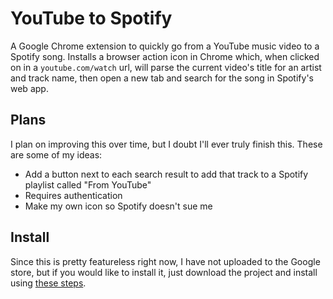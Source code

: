 # YouTube to Spotify

A Google Chrome extension to quickly go from a YouTube music video to a Spotify song. Installs a browser action icon in Chrome which, when clicked on in a `youtube.com/watch` url, will parse the current video's title for an artist and track name, then open a new tab and search for the song in Spotify's web app.

## Plans

I plan on improving this over time, but I doubt I'll ever truly finish this. These are some of my ideas:
 - Add a button next to each search result to add that track to a Spotify playlist called "From YouTube"
  - Requires authentication
 - Make my own icon so Spotify doesn't sue me

## Install

Since this is pretty featureless right now, I have not uploaded to the Google store, but if you would like to install it, just download the project and install using [these steps](https://developer.chrome.com/extensions/getstarted#unpacked).